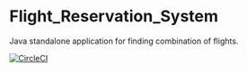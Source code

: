 # Flight_Reservation_System

Java standalone application for finding combination of flights.

[![CircleCI](https://circleci.com/gh/harshitkandhway/Flight_Reservation_System.svg?style=svg)](https://circleci.com/gh/harshitkandhway/Flight_Reservation_System)
